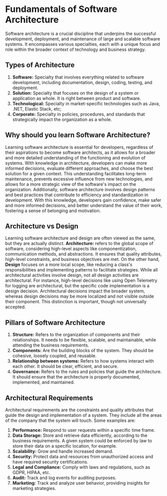 # Fundamentals of Software Architecture

Software architecture is a crucial discipline that underpins the successful development, deployment, and maintenance of large and scalable software systems. It encompasses various specialties, each with a unique focus and role within the broader context of technology and business strategy.

## Types of Architecture

1. **Software:** Specialty that involves everything related to software development, including documentation, design, coding, testing, and deployment.
1. **Solution:** Specialty that focuses on the design of a system or application as whole. It is right between product and software.
1. **Technological:** Specialty in market-specific technologies such as Java, .NET, Elastic Stack, etc;
1. **Corporate:** Specialty in policies, procedures, and standards that strategically impact the organization as a whole.

## Why should you learn Software Architecture?

Learning software architecture is essential for developers, regardless of their aspirations to become software architects, as it allows for a broader and more detailed understanding of the functioning and evolution of systems. With knowledge in architecture, developers can make more informed decisions, evaluate different approaches, and choose the best solution for a given context. This understanding facilitates long-term maintenance, prevents excessive influence from new technologies, and allows for a more strategic view of the software's impact on the organization. Additionally, software architecture involves design patterns and best practices that contribute to efficiency and standardization in development. With this knowledge, developers gain confidence, make safer and more informed decisions, and better understand the value of their work, fostering a sense of belonging and motivation.

## Architecture vs Design

Learning software architecture and design are often viewed as the same, but they are actually distinct. **Architecture:** refers to the global scope of software, considering high-level aspects like componentization, communication methods, and abstractions. It ensures that quality attributes, high-level constraints, and business objectives are met. On the other hand, **Design** focuses on a more local scope, like reducing a class's responsibilities and implementing patterns to facilitate strategies. While all architectural activities involve design, not all design activities are architectural. For instance, high-level decisions like using Open Telemetry for logging are architectural, but the specific code implementation is a design decision. Architectural decisions impact the broader system, whereas design decisions may be more localized and not visible outside their component. This distinction is important, though not universally accepted.

## Pillars of Software Architecture

1. **Structure:** Refers to the organization of components and their relationships. It needs to be flexible, scalable, and maintainable, while attending the business requirements.
1. **Components:** Are the building blocks of the system. They should be cohesive, loosely coupled, and reusable.
1. **Relationship between systems:** Refers to how systems interact with each other. It should be clear, efficient, and secure.
1. **Governance:** Refers to the rules and policies that guide the architecture. It should ensure that the architecture is properly documented, implemented, and maintained.

## Architectural Requirements

Architectural requirements are the constraints and quality attributes that guide the design and implementation of a system. They include all the areas of the company that the system will touch. Some examples are:

1. **Performance:** Respond to user requests within a specific time frame.
1. **Data Storage:** Store and retrieve data efficiently, according to the business requirements. A given system could be enforced by law to store their data on a specific location, for example.
1. **Scalability:** Grow and handle increased demand.
1. **Security:** Protect data and resources from unauthorized access and have required security certifications.
1. **Legal and Compliance:** Comply with laws and regulations, such as GDPR, HIPAA, etc.
1. **Audit:** Track and log events for auditing purposes.
1. **Marketing:** Track and analyze user behavior, providing insights for marketing strategies.

